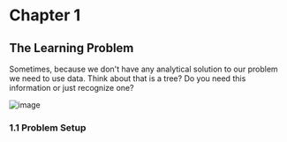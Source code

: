 # Chapter 1
## The Learning Problem

Sometimes, because we don't have any analytical solution to our problem we need to use data. Think about that is a tree? Do you need this information or just recognize one?

![image](https://github.com/user-attachments/assets/3d9a89fd-6d86-449e-9f5a-bc960b092391)

### 1.1 Problem Setup
